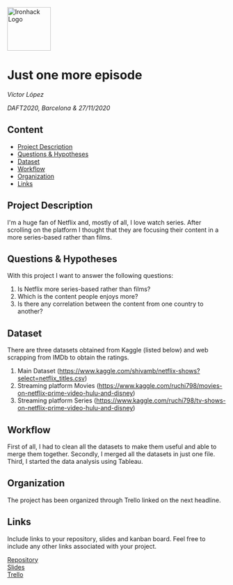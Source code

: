 <img src="https://bit.ly/2VnXWr2" alt="Ironhack Logo" width="100"/>

# Just one more episode
*Víctor López*

*DAFT2020, Barcelona & 27/11/2020*

## Content
- [Project Description](#project-description)
- [Questions & Hypotheses](#questions-&-hypotheses)
- [Dataset](#dataset)
- [Workflow](#workflow)
- [Organization](#organization)
- [Links](#links)

## Project Description
I'm a huge fan of Netflix and, mostly of all, I love watch series. After scrolling on the platform
I thought that they are focusing their content in a more series-based rather than films.

## Questions & Hypotheses
With this project I want to answer the following questions:
1. Is Netflix more series-based rather than films?
2. Which is the content people enjoys more?
3. Is there any correlation between the content from one country to another?

## Dataset
There are three datasets obtained from Kaggle (listed below) and web scrapping from IMDb to obtain the ratings.
1. Main Dataset (https://www.kaggle.com/shivamb/netflix-shows?select=netflix_titles.csv)
2. Streaming platform Movies (https://www.kaggle.com/ruchi798/movies-on-netflix-prime-video-hulu-and-disney)
3. Streaming platform Series (https://www.kaggle.com/ruchi798/tv-shows-on-netflix-prime-video-hulu-and-disney)

## Workflow
First of all, I had to clean all the datasets to make them useful and able to merge them together.
Secondly, I merged all the datasets in just one file.
Third, I started the data analysis using Tableau.

## Organization
The project has been organized through Trello linked on the next headline.

## Links
Include links to your repository, slides and kanban board. Feel free to include any other links associated with your project.

[Repository](https://github.com/VictorLJay/Project-Week-5-Your-Own-Project)  
[Slides](https://slides.com/victorljay/deck-5a035b)  
[Trello](https://trello.com/b/L6IhY0qQ/ironhack-project-week-5)  
